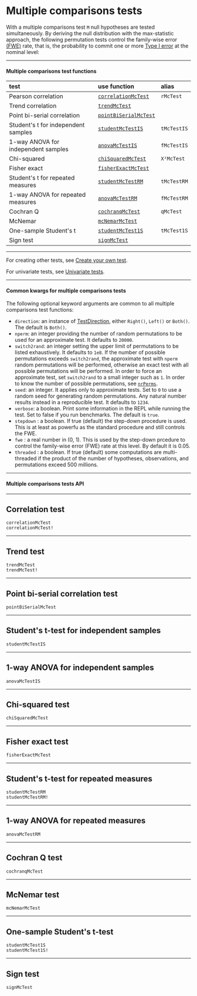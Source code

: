 # Multiple comparisons tests

With a multiple comparisons test ``M`` null hypotheses are tested simultaneously. 
By deriving the null distribution with the max-statistic approach, the following permutation tests
control the family-wise error [(FWE)](https://en.wikipedia.org/wiki/Family-wise_error_rate) rate, that is, the probability to commit one or more [Type I error](https://en.wikipedia.org/wiki/Type_I_and_type_II_errors) at the nominal level:

---

#### Multiple comparisons test functions

| test |  use function  |  alias  |
|:-----|:----------------|:---------------|
| Pearson correlation |  [`correlationMcTest`](@ref)| `rMcTest`|
| Trend correlation | [`trendMcTest`](@ref)| |
| Point bi-serial correlation | [`pointBiSerialMcTest`](@ref) |  |
| Student's t for independent samples | [`studentMcTestIS`](@ref) | `tMcTestIS` |
| 1-way ANOVA for independent samples | [`anovaMcTestIS`](@ref) | `fMcTestIS` |
| Chi-squared | [`chiSquaredMcTest`](@ref) | `Χ²McTest` |
| Fisher exact| [`fisherExactMcTest`](@ref)| |
| Student's t for repeated measures | [`studentMcTestRM`](@ref) | `tMcTestRM` |
| 1-way ANOVA for repeated measures  | [`anovaMcTestRM`](@ref) | `fMcTestRM` |
| Cochran Q | [`cochranqMcTest`](@ref) | `qMcTest` |
| McNemar| [`mcNemarMcTest`](@ref)| |
| One-sample Student's t | [`studentMcTest1S`](@ref) | `tMcTest1S` |
| Sign test | [`signMcTest`](@ref) |  |

---

For creating other tests, see [Create your own test](@ref).

For univariate tests, see [Univariate tests](@ref).

---

#### Common kwargs for multiple comparisons tests
The following optional keyword arguments are common to all multiple comparisons test functions:

 - `direction`: an instance of [TestDirection](@ref), either `Right()`, `Left()` or `Both()`. The default is `Both()`. 
 - `nperm`: an integer providing the number of random permutations to be used for an approximate test. It defaults to `20000`. 
 - `switch2rand`: an integer setting the upper limit of permutations to be listed exhaustively. It defaults to `1e8`. If the number of possible permutations exceeds `switch2rand`, the approximate test with `nperm` random permutations will be performed, otherwise an exact test with all possible permutations will be performed. In order to force an approximate test, set `switch2rand` to a small integer such as `1`. In order to know the number of possible permutations, see [`nrPerms`](@ref). 
 - `seed`: an integer. It applies only to approximate tests. Set to `0` to use a random seed for generating random permutations. Any natural number results instead in a reproducible test. It defaults to `1234`. 
 - `verbose`: a boolean. Print some information in the REPL while running the test. Set to false if you run benchmarks. The default is `true`.
 - `stepdown` : a boolean. If true (default) the step-down procedure is used. This is at least as powerfu as the standard procedure and still controls the FWE.
 - `fwe` : a real number in (0, 1). This is used by the step-down prcedure to control the family-wise error (FWE) rate at this level. By default it is 0.05.
 - `threaded` : a boolean. If true (default) some computations are multi-threaded if the product of the number of hypotheses, observations, and permutations exceed 500 millions.

---

#### Multiple comparisons tests API

---
## Correlation test
```@docs
correlationMcTest
correlationMcTest!
```

---
## Trend test
```@docs
trendMcTest
trendMcTest!
```

---
## Point bi-serial correlation test
```@docs
pointBiSerialMcTest
```

---
## Student's t-test for independent samples
```@docs
studentMcTestIS
```

---
## 1-way ANOVA for independent samples
```@docs
anovaMcTestIS
```


---
## Chi-squared test
```@docs
chiSquaredMcTest
```

---
## Fisher exact test
```@docs
fisherExactMcTest
```

---
## Student's t-test for repeated measures
```@docs
studentMcTestRM
studentMcTestRM!
```

---
## 1-way ANOVA for repeated measures
```@docs
anovaMcTestRM
```

---
## Cochran Q test
```@docs
cochranqMcTest
```

---
## McNemar test
```@docs
mcNemarMcTest
```

---
## One-sample Student's t-test
```@docs
studentMcTest1S
studentMcTest1S!
```

---
## Sign test
```@docs
signMcTest
```
